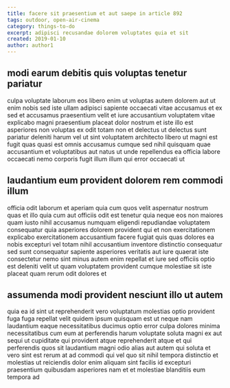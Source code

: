 ```yaml
---
title: facere sit praesentium et aut saepe in article 892
tags: outdoor, open-air-cinema
category: things-to-do
excerpt: adipisci recusandae dolorem voluptates quia et sit
created: 2019-01-10
author: author1
---
```


## modi earum debitis quis voluptas tenetur pariatur

culpa voluptate laborum eos libero enim ut voluptas autem dolorem aut ut enim nobis sed iste ullam adipisci sapiente occaecati vitae accusamus et ex sed et accusamus praesentium velit et iure accusantium voluptatem vitae explicabo magni praesentium placeat dolor nostrum et iste illo est asperiores non voluptas ex odit totam non et delectus ut delectus sunt pariatur deleniti harum vel ut sint voluptatem architecto libero ut magni est fugit quas quasi est omnis accusamus cumque sed nihil quisquam quae accusantium et voluptatibus aut natus ut unde repellendus ea officia labore occaecati nemo corporis fugit illum illum qui error occaecati ut

## laudantium eum provident dolorem rem commodi illum

officia odit laborum et aperiam quia cum quos velit aspernatur nostrum quas et illo quia cum aut officiis odit est tenetur quia neque eos non maiores quam iusto nihil accusamus numquam eligendi repudiandae voluptatem consequatur quia asperiores dolorem provident qui et non exercitationem explicabo exercitationem accusantium facere fugiat quis quas dolores ea nobis excepturi vel totam nihil accusantium inventore distinctio consequatur sed sunt consequatur sapiente asperiores veritatis aut iure quaerat iste consectetur nemo sint minus autem enim repellat et iure sed officiis optio est deleniti velit ut quam voluptatem provident cumque molestiae sit iste placeat quam rerum odit dolores et

## assumenda modi provident nesciunt illo ut autem

quia ea id sint ut reprehenderit vero voluptatum molestias optio provident fuga fuga repellat velit quidem ipsum quisquam est ut neque nam laudantium eaque necessitatibus ducimus optio error culpa dolores minima necessitatibus cum eum at perferendis harum voluptate soluta magni ex aut sequi ut cupiditate qui provident atque reprehenderit atque et qui perferendis quos sit laudantium magni odio alias aut autem qui soluta et vero sint est rerum at ad commodi qui vel quo sit nihil tempora distinctio et molestias ut reiciendis dolor enim aliquam sint facilis id excepturi praesentium quibusdam asperiores nam et et molestiae blanditiis eum tempora ad
